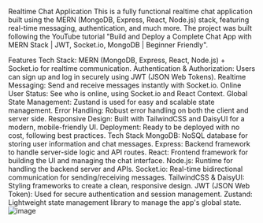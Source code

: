 Realtime Chat Application
This is a fully functional realtime chat application built using the MERN (MongoDB, Express, React, Node.js) stack, featuring real-time messaging, authentication, and much more. The project was built following the YouTube tutorial "Build and Deploy a Complete Chat App with MERN Stack | JWT, Socket.io, MongoDB | Beginner Friendly".

Features
Tech Stack: MERN (MongoDB, Express, React, Node.js) + Socket.io for realtime communication.
Authentication & Authorization: Users can sign up and log in securely using JWT (JSON Web Tokens).
Realtime Messaging: Send and receive messages instantly with Socket.io.
Online User Status: See who is online, using Socket.io and React Context.
Global State Management: Zustand is used for easy and scalable state management.
Error Handling: Robust error handling on both the client and server side.
Responsive Design: Built with TailwindCSS and DaisyUI for a modern, mobile-friendly UI.
Deployment: Ready to be deployed with no cost, following best practices.
Tech Stack
MongoDB: NoSQL database for storing user information and chat messages.
Express: Backend framework to handle server-side logic and API routes.
React: Frontend framework for building the UI and managing the chat interface.
Node.js: Runtime for handling the backend server and APIs.
Socket.io: Real-time bidirectional communication for sending/receiving messages.
TailwindCSS & DaisyUI: Styling frameworks to create a clean, responsive design.
JWT (JSON Web Token): Used for secure authentication and session management.
Zustand: Lightweight state management library to manage the app's global state.
![image](https://github.com/user-attachments/assets/909e9f02-5c1b-4f8d-b609-a8913cd2b8ae)
